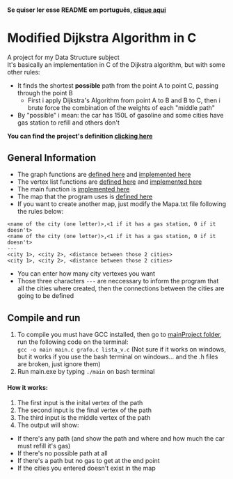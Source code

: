 #### Se quiser ler esse README em português, [clique aqui](/READMEPORT.md)

# Modified Dijkstra Algorithm in C

A project for my Data Structure subject  
It's basically an implementation in C of the Dijkstra algorithm, but with some other rules:

- It finds the shortest **possible** path from the point A to point C, passing through the point B 
  - First i apply Dijkstra's Algorithm from point A to B and B to C, then i brute force the combination of the weights of each "middle path"
- By "possible" i mean: the car has 150L of gasoline and some cities have gas station to refill and others don't

**You can find the project's definition [clicking here](/Project-Definition/Trabalho%20Pr%C3%A1tico.pdf)**

## General Information

- The graph functions are [defined here](/mainProject/grafo.h) and [implemented here](/mainProject/grafo.c)
- The vertex list functions are [defined here](/mainProject/lista_v.h) and [implemented here](/mainProject/lista_v.c)
- The main function is [implemented here](/mainProject/main.c)
- The map that the program uses is [defined here](/mainProject/Mapa.txt)
- If you want to create another map, just modify the Mapa.txt file following the rules below:

```
<name of the city (one letter)>,<1 if it has a gas station, 0 if it doesn't>
<name of the city (one letter)>,<1 if it has a gas station, 0 if it doesn't>
---
<city 1>, <city 2>, <distance between those 2 cities>
<city 1>, <city 2>, <distance between those 2 cities>
```

- You can enter how many city vertexes you want
- Those three characters `---` are neccessary to inform the program that all the cities where created, then the connections between the cities are going to be defined

## Compile and run

1.  To compile you must have GCC installed, then go to [mainProject folder](/mainProject/), run the following code on the terminal:  
    `gcc -o main main.c grafo.c lista_v.c` (Not sure if it works on windows, but it works if you use the bash terminal on windows... and the .h files are broken, just ignore them)
2.  Run main.exe by typing `./main` on bash terminal

#### How it works:

1.  The first input is the inital vertex of the path
2.  The second input is the final vertex of the path
3.  The third input is the middle vertex of the path
4.  The output will show:

- If there's any path (and show the path and where and how much the car must refill it's gas)
- If there's no possible path at all
- If there's a path but no gas to get at the end point
- If the cities you entered doesn't exist in the map
